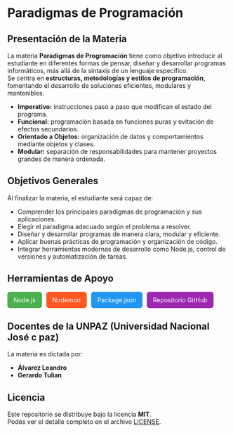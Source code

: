 # Paradigmas de Programación

## Presentación de la Materia

La materia **Paradigmas de Programación** tiene como objetivo introducir al estudiante en diferentes formas de pensar, diseñar y desarrollar programas informáticos, más allá de la sintaxis de un lenguaje específico.  
Se centra en **estructuras, metodologías y estilos de programación**, fomentando el desarrollo de soluciones eficientes, modulares y mantenibles.

- **Imperativo:** instrucciones paso a paso que modifican el estado del programa.  
- **Funcional:** programación basada en funciones puras y evitación de efectos secundarios.  
- **Orientado a Objetos:** organización de datos y comportamientos mediante objetos y clases.  
- **Modular:** separación de responsabilidades para mantener proyectos grandes de manera ordenada.

## Objetivos Generales ##

Al finalizar la materia, el estudiante será capaz de:

- Comprender los principales paradigmas de programación y sus aplicaciones.  
- Elegir el paradigma adecuado según el problema a resolver.  
- Diseñar y desarrollar programas de manera clara, modular y eficiente.  
- Aplicar buenas prácticas de programación y organización de código.  
- Integrar herramientas modernas de desarrollo como Node.js, control de versiones y automatización de tareas.  

## Herramientas de Apoyo ## 
<div style="display: flex; gap: 10px; flex-wrap: wrap; margin-bottom: 10px;">
  <a href="https://nodejs.org/en/" target="_blank" style="
      padding: 10px 14px; 
      background-color: #4CAF50; 
      color: white; 
      border-radius: 6px; 
      text-decoration: none;">
      Node.js
  </a>
  <a href="https://www.npmjs.com/package/nodemon" target="_blank" style="
      padding: 10px 14px; 
      background-color: #FF5722; 
      color: white; 
      border-radius: 6px; 
      text-decoration: none;">
      Nodemon
  </a>
  <a href="https://docs.npmjs.com/cli/v9/configuring-npm/package-json" target="_blank" style="
      padding: 10px 14px; 
      background-color: #2196F3; 
      color: white; 
      border-radius: 6px; 
      text-decoration: none;">
      Package.json
  </a>
  <a href="https://github.com/brunorios21/Paradigmas-de-programaci-n" target="_blank" style="
      padding: 10px 14px; 
      background-color: #9C27B0; 
      color: white; 
      border-radius: 6px; 
      text-decoration: none;">
      Repositorio GitHub
  </a>
</div>


## Docentes de la UNPAZ (Universidad Nacional José c paz) 

La materia es dictada por:  

- **Álvarez Leandro**  
- **Gerardo Tulian**  

## Licencia

Este repositorio se distribuye bajo la licencia **MIT**.  
Podés ver el detalle completo en el archivo [LICENSE](LICENSE).
